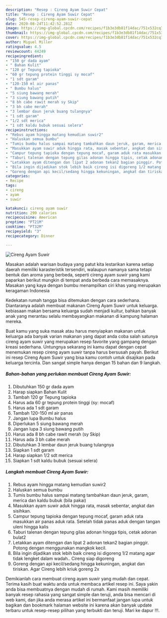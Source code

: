 ```yaml
---
description: "Resep : Cireng Ayam Suwir Cepat"
title: "Resep : Cireng Ayam Suwir Cepat"
slug: 545-resep-cireng-ayam-suwir-cepat
date: 2020-08-24T11:42:52.281Z
image: https://img-global.cpcdn.com/recipes/f1b3e3db81f14dac/751x532cq70/cireng-ayam-suwir-foto-resep-utama.jpg
thumbnail: https://img-global.cpcdn.com/recipes/f1b3e3db81f14dac/751x532cq70/cireng-ayam-suwir-foto-resep-utama.jpg
cover: https://img-global.cpcdn.com/recipes/f1b3e3db81f14dac/751x532cq70/cireng-ayam-suwir-foto-resep-utama.jpg
author: Miguel Miller
ratingvalue: 4.5
reviewcount: 44249
recipeingredient:
- "150 gr dada ayam"
- " Bahan Kulit"
- "120 gr Tepung tapioka"
- "60 gr tepung protein tinggi sy mocaf"
- "1 sdt garam"
- "120-150 ml air panas"
- " Bumbu halus"
- "5 siung bawang merah"
- "3 siung bawang putih"
- "8 bh cabe rawit merah sy Skip"
- "3 bh cabe merah"
- "3 lembar daun jeruk buang tulangnya"
- "1 sdt garam"
- "1/2 sdt merica"
- "1 sdt kaldu bubuk sesuai selera"
recipeinstructions:
- "Rebus ayam hingga matang kemudian suwir2"
- "Haluskan semua bumbu"
- "Tumis bumbu halus sampai matang tambahkan daun jeruk, garam, merica dan kaldu bubuk (bila pakai)"
- "Masukkan ayam suwir aduk hingga rata, masak sebentar, angkat dan sisihkan."
- "Campur tepung tapioka dengan tepung mocaf, garam aduk rata masukkan air panas aduk rata. Setelah tidak panas aduk dengan tangan uleni hingga kalis"
- "Taburi talenan dengan tepung gilas adonan hingga tipis, cetak adonan bulat2"
- "Letakkan ayam ditengan dan lipat 2 adonan tekan2 bagian pinggir. Potong dengan menggunakan mangkok kecil."
- "Bila ingin dijadikan stok lebih baik cireng isi digoreng 1/2 matang agar tidak lengket dalam wadah.. Cireng siap digoreng"
- "Goreng dengan api kecil/sedang hingga kekuningan, angkat dan tiriskan. Agar Cireng lebih kriuk goreng 2x"
categories:
- Recipe
tags:
- cireng
- ayam
- suwir

katakunci: cireng ayam suwir 
nutrition: 299 calories
recipecuisine: American
preptime: "PT21M"
cooktime: "PT32M"
recipeyield: "3"
recipecategory: Dinner

---
```



![Cireng Ayam Suwir](https://img-global.cpcdn.com/recipes/f1b3e3db81f14dac/751x532cq70/cireng-ayam-suwir-foto-resep-utama.jpg)

Masakan adalah warisan budaya yang patut kita lestarikan karena setiap daerah memiliki karasteristik tersendiri, walaupun namanya sama tetapi bentuk dan aroma yang berbeda, seperti cireng ayam suwir yang kami paparkan berikut mungkin di tempat anda berbeda cara memasaknya. Masakan yang kaya dengan bumbu menampilkan ciri khas yang merupakan keragaman Indonesia



Kedekatan rumah tangga bisa ditemukan dengan cara sederhana. Diantaranya adalah membuat makanan Cireng Ayam Suwir untuk keluarga. kebiasaan makan bersama keluarga sudah menjadi kultur, bahkan banyak anak yang merantau selalu membayangkan makanan di kampung halaman mereka.

Buat kamu yang suka masak atau harus menyiapkan makanan untuk keluarga ada banyak varian makanan yang dapat anda coba salah satunya cireng ayam suwir yang merupakan resep favorite yang gampang dengan kreasi sederhana. Untungnya sekarang ini kamu dapat dengan cepat menemukan resep cireng ayam suwir tanpa harus bersusah payah.
Berikut ini resep Cireng Ayam Suwir yang bisa kamu contoh untuk disajikan pada keluarga tercinta. Dan sangat simple hanya dengan 15 bahan dan 9 langkah.


<!--inarticleads1-->

##### Bahan-bahan yang perlukan membuat Cireng Ayam Suwir:

1. Dibutuhkan 150 gr dada ayam
1. Harap siapkan  Bahan Kulit
1. Tambah 120 gr Tepung tapioka
1. Harus ada 60 gr tepung protein tinggi (sy: mocaf)
1. Harus ada 1 sdt garam
1. Tambah 120-150 ml air panas
1. Jangan lupa  Bumbu halus
1. Diperlukan 5 siung bawang merah
1. Jangan lupa 3 siung bawang putih
1. Harus ada 8 bh cabe rawit merah (sy Skip)
1. Harus ada 3 bh cabe merah
1. Dibutuhkan 3 lembar daun jeruk buang tulangnya
1. Siapkan 1 sdt garam
1. Harap siapkan 1/2 sdt merica
1. Siapkan 1 sdt kaldu bubuk (sesuai selera)




<!--inarticleads2-->

##### Langkah membuat  Cireng Ayam Suwir:

1. Rebus ayam hingga matang kemudian suwir2
1. Haluskan semua bumbu
1. Tumis bumbu halus sampai matang tambahkan daun jeruk, garam, merica dan kaldu bubuk (bila pakai)
1. Masukkan ayam suwir aduk hingga rata, masak sebentar, angkat dan sisihkan.
1. Campur tepung tapioka dengan tepung mocaf, garam aduk rata masukkan air panas aduk rata. Setelah tidak panas aduk dengan tangan uleni hingga kalis
1. Taburi talenan dengan tepung gilas adonan hingga tipis, cetak adonan bulat2
1. Letakkan ayam ditengan dan lipat 2 adonan tekan2 bagian pinggir. Potong dengan menggunakan mangkok kecil.
1. Bila ingin dijadikan stok lebih baik cireng isi digoreng 1/2 matang agar tidak lengket dalam wadah.. Cireng siap digoreng
1. Goreng dengan api kecil/sedang hingga kekuningan, angkat dan tiriskan. Agar Cireng lebih kriuk goreng 2x




Demikianlah cara membuat cireng ayam suwir yang mudah dan cepat. Terima kasih buat waktu anda untuk membaca artikel resep ini. Saya yakin anda bisa membuatnya dengan mudah di rumah. Kami masih memiliki banyak resep rahasia yang sangat simple dan teruji, anda bisa mencari di web kami, dan jika anda merasa artikel ini bermanfaat jangan lupa untuk bagikan dan bookmark halaman website ini karena akan banyak update terbaru untuk resep-resep pilihan yang terbukti dan teruji. Mari ke dapur !!!. 
